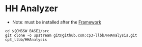 # HH Analyzer

   * Note: must be installed after the [Framework](https://github.com/cp3-llbb/Framework)

```
cd ${CMSSW_BASE}/src
git clone -o upstream git@github.com:cp3-llbb/HHAnalysis.git cp3_llbb/HHAnalysis
```
